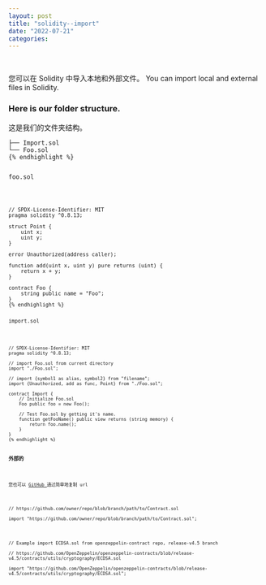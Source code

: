 ```yaml
---
layout: post
title: "solidity--import"
date: "2022-07-21"
categories: 
---
```

<p>&nbsp;</p>

<p><font style="vertical-align:inherit">您可以在 Solidity 中导入本地和外部文件。 </font>You can import local and external files in Solidity.</p>

<h3 id="local">Here is our folder structure.</h3>

<p><font style="vertical-align:inherit">这是我们的文件夹结构。 </font></p>

<pre>
<code>├── Import.sol
└── Foo.sol
{% endhighlight %}

<p><font style="vertical-align:inherit">foo.sol </font></p>

<pre>
<code class="language-solidity">// SPDX-License-Identifier: MIT
pragma solidity ^0.8.13;

struct Point {
    uint x;
    uint y;
}

error Unauthorized(address caller);

function add(uint x, uint y) pure returns (uint) {
    return x + y;
}

contract Foo {
    string public name = &quot;Foo&quot;;
}
{% endhighlight %}

<p><font style="vertical-align:inherit">import.sol </font></p>

<pre>
<code class="language-solidity">// SPDX-License-Identifier: MIT
pragma solidity ^0.8.13;

// import Foo.sol from current directory
import &quot;./Foo.sol&quot;;

// import {symbol1 as alias, symbol2} from &quot;filename&quot;;
import {Unauthorized, add as func, Point} from &quot;./Foo.sol&quot;;

contract Import {
    // Initialize Foo.sol
    Foo public foo = new Foo();

    // Test Foo.sol by getting it&#39;s name.
    function getFooName() public view returns (string memory) {
        return foo.name();
    }
}
{% endhighlight %}

<h3 id="external"><font style="vertical-align:inherit">外部的 </font></h3>

<p><font style="vertical-align:inherit">您也可以 </font><a href="https://github.com"><font style="vertical-align:inherit">GitHub </font></a><font style="vertical-align:inherit">通过简单地复制 url </font></p>

<p>// https://github.com/owner/repo/blob/branch/path/to/Contract.sol<br />
import &quot;https://github.com/owner/repo/blob/branch/path/to/Contract.sol&quot;;</p>

<p>// Example import ECDSA.sol from openzeppelin-contract repo, release-v4.5 branch<br />
// https://github.com/OpenZeppelin/openzeppelin-contracts/blob/release-v4.5/contracts/utils/cryptography/ECDSA.sol<br />
import &quot;https://github.com/OpenZeppelin/openzeppelin-contracts/blob/release-v4.5/contracts/utils/cryptography/ECDSA.sol&quot;;</p>

<p>&nbsp;</p>

